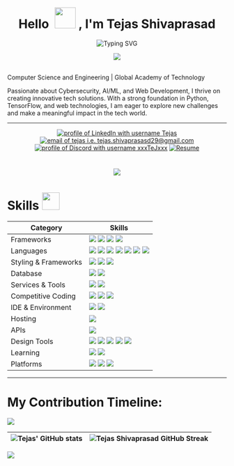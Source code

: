 <h1 align="center">Hello &nbsp;<a href="https://avipatilweb.ml/"><img src="https://github.com/KenanGain/KenanGain/blob/main/icons/wave.gif" width="48"></a> , I'm Tejas Shivaprasad</h1>
<p align="center">
<img src="https://readme-typing-svg.herokuapp.com?font=Fira+Code&pause=1000&color=EBEDF2&center=true&vCenter=true&width=450&lines=Computer+Science+Engineer;Cyber+Security+Enthusiast;AI+-+ML+Engineer;Editor;" alt="Typing SVG" />
  <p align="center">
<img src="https://api.visitorbadge.io/api/visitors?path=https%3A%2F%2Fgithub.com%2FxxTeJxx%2FxxTejxx&label=VISITORS&labelColor=%23000&countColor=%230A0209" /></p>

<br>Computer Science and Engineering | Global Academy of Technology</h3>

<p align="left">Passionate about Cybersecurity, AI/ML, and Web Development, I thrive on creating innovative tech solutions. With a strong foundation in Python, TensorFlow, and web technologies, I am eager to explore new challenges and make a meaningful impact in the tech world.</p>

<hr />
<p align="center">
  <a href="https://www.linkedin.com/in/tejas-shivaprasad-a216a427a/?trk=opento_sprofile_pfeditor"><img src="https://img.shields.io/badge/LinkedIn-d5d5d5?style=for-the-badge&logo=linkedin&logoColor=0A0209" alt="profile of LinkedIn with username Tejas" /></a>
  <a href="mailto:hi@tejas.shivaprasad29@gmail.com"><img src="https://img.shields.io/badge/Gmail-d5d5d5?style=for-the-badge&logo=gmail&logoColor=0A0209" alt="email of tejas i.e.   tejas.shivaprasasd29@gmail.com" /></a>
    <a href="https://discordapp.com/users/503485755386232854"><img src="https://img.shields.io/badge/Discord-d5d5d5?style=for-the-badge&logo=discord&logoColor=0A0209" alt="profile of Discord with username xxxTeJxxx" ></a>
  <a href="https://drive.google.com/file/d/169TEf1EsdiOZlv_TSEmPN5CY9LLgq_Qa/view?usp=sharing">
  <img src="https://img.shields.io/badge/Resume-%23FF5722.svg?style=for-the-badge&logo=disco&logoColor=0A0209" alt="Resume" />
</a>

</p>
<h1 align="center">
<img src="https://user-images.githubusercontent.com/74038190/212284100-561aa473-3905-4a80-b561-0d28506553ee.gif"></h1>

# Skills <img src='https://user-images.githubusercontent.com/74038190/206662607-d9e7591e-bbf9-42f9-9386-29efc927bc16.gif' width="40"> 

| Category        | Skills        |
|-----------------|---------------|
| Frameworks| <img src="https://img.shields.io/badge/React-20232A?style=for-the-badge&logo=react&logoColor=61DAFB"/> <img src="https://img.shields.io/badge/Express.js-000000?style=for-the-badge&logo=express&logoColor=white"/> <img src="https://img.shields.io/badge/Node.js-339933?style=for-the-badge&logo=nodedotjs&logoColor=white"/> <img src="https://img.shields.io/badge/jQuery-0769AD?style=for-the-badge&logo=jquery&logoColor=white"/>  |
| Languages       | <img src="https://img.shields.io/badge/Python-3670A0?style=for-the-badge&logo=python&logoColor=ffdd54" /> <img src="https://img.shields.io/badge/Java-%23ED8B00.svg?style=for-the-badge&logo=java&logoColor=white" /> <img src="https://img.shields.io/badge/JavaScript-323330?style=for-the-badge&logo=javascript&logoColor=F7DF1E"/> <img src="https://img.shields.io/badge/TypeScript-007ACC?style=for-the-badge&logo=typescript&logoColor=white"/> <img src="https://img.shields.io/badge/C%2B%2B-00599C?style=for-the-badge&logo=c%2B%2B&logoColor=white"/> <img src="https://img.shields.io/badge/C-00599C?style=for-the-badge&logo=c&logoColor=white"/> <img src="https://img.shields.io/badge/HTML5-E34F26?style=for-the-badge&logo=html5&logoColor=white" />  |
| Styling & Frameworks | <img src="https://img.shields.io/badge/CSS3-1572B6?style=for-the-badge&logo=css3&logoColor=white" /> <img src="https://img.shields.io/badge/Tailwind_CSS-38B2AC?style=for-the-badge&logo=tailwind-css&logoColor=white"/> <img src="https://img.shields.io/badge/Bootstrap-563D7C?style=for-the-badge&logo=bootstrap&logoColor=white" />  |
| Database | <img src="https://img.shields.io/badge/MongoDB-4EA94B?style=for-the-badge&logo=mongodb&logoColor=white"/> <img src="https://img.shields.io/badge/MySQL-005C84?style=for-the-badge&logo=mysql&logoColor=white"/> |
| Services & Tools| <a href="https://github.com/xxTeJxx"><img src="https://img.shields.io/badge/GitHub-000000?style=for-the-badge&logo=github&logoColor=white"/></a> <img src="https://img.shields.io/badge/GIT-E44C30?style=for-the-badge&logo=git&logoColor=white"/>  |
| Competitive Coding | <a href="https://leetcode.com/#/"><img src="https://img.shields.io/badge/-LeetCode-FFA116?style=for-the-badge&logo=LeetCode&logoColor=black"/></a> <a href="https://auth.geeksforgeeks.org/user/"><img src="https://img.shields.io/badge/GeeksforGeeks-298D46?style=for-the-badge&logo=geeksforgeeks&logoColor=white"/></a> <a><img src="https://img.shields.io/badge/-Hackerrank-2EC866?style=for-the-badge&logo=HackerRank&logoColor=white"/></a> |
| IDE & Environment | <img src="https://img.shields.io/badge/VSCode-0078D4?style=for-the-badge&logo=visual%20studio%20code&logoColor=white" /> <img src="https://img.shields.io/badge/Google_chrome-4285F4?style=for-the-badge&logo=Google-chrome&logoColor=white" />  |
| Hosting         | <img src="https://img.shields.io/badge/Netlify-00C7B7?style=for-the-badge&logo=netlify&logoColor=white"/>  |
| APIs |  <img src="https://img.shields.io/badge/Unsplash-000000?style=for-the-badge&logo=Unsplash&logoColor=white" />  |
| Design Tools    | <img src="https://img.shields.io/badge/Adobe%20XD-470137?style=for-the-badge&logo=Adobe%20XD&logoColor=#FF61F6"/> <img src="https://img.shields.io/badge/Adobe%20Illustrator-FF9A00?style=for-the-badge&logo=adobe%20illustrator&logoColor=white"/> <img src="https://img.shields.io/badge/adobe%20photoshop-%2331A8FF.svg?style=for-the-badge&logo=adobe%20photoshop&logoColor=white"> <img src="https://img.shields.io/badge/Adobe%20Premiere%20Pro-9999FF.svg?style=for-the-badge&logo=Adobe%20Premiere%20Pro&logoColor=white"> <img src ="https://img.shields.io/badge/Canva-%2300C4CC.svg?style=for-the-badge&logo=Canva&logoColor=white"> |
| Learning | <img src="https://img.shields.io/badge/Coursera-0056D2?style=for-the-badge&logo=Coursera&logoColor=white" /> <img src="https://img.shields.io/badge/Udemy-EC5252?style=for-the-badge&logo=Udemy&logoColor=white" /> |
| Platforms |  <img src="https://img.shields.io/badge/Kali-268BEE?style=for-the-badge&logo=kalilinux&logoColor=white" /> <img src="https://img.shields.io/badge/Windows-0078D6?style=for-the-badge&logo=windows&logoColor=white" /> <img src="https://img.shields.io/badge/Linux-FCC624?style=for-the-badge&logo=linux&logoColor=black" /> |
  
<hr />

# My Contribution Timeline:
<img src="https://github-readme-activity-graph.vercel.app/graph?username=xxTeJxx&bg_color=161b22&color=ffffff&line=d5d5d5&point=a76c6c&area=true&hide_border=true&hide_title=true" />

| ![Tejas' GitHub stats](https://github-readme-stats.vercel.app/api?username=xxTeJxx&show_icons=true&theme=dark) | ![Tejas Shivaprasad GitHub Streak](https://github-readme-streak-stats.herokuapp.com/?user=xxTeJxx&theme=tokyonight&theme=dark&border_radius=8) |
| -- | -- |


<img src="https://user-images.githubusercontent.com/74038190/212284100-561aa473-3905-4a80-b561-0d28506553ee.gif">
